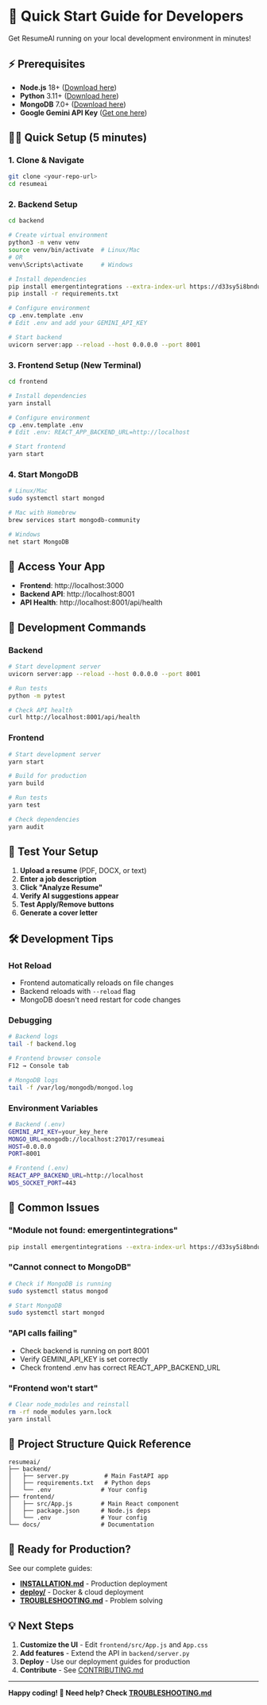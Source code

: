 # 🚀 Quick Start Guide for Developers

Get ResumeAI running on your local development environment in minutes!

## ⚡ **Prerequisites**

- **Node.js** 18+ ([Download here](https://nodejs.org/))
- **Python** 3.11+ ([Download here](https://www.python.org/downloads/))
- **MongoDB** 7.0+ ([Download here](https://www.mongodb.com/try/download/community))
- **Google Gemini API Key** ([Get one here](https://aistudio.google.com/))

## 🏃‍♂️ **Quick Setup (5 minutes)**

### **1. Clone & Navigate**
```bash
git clone <your-repo-url>
cd resumeai
```

### **2. Backend Setup**
```bash
cd backend

# Create virtual environment
python3 -m venv venv
source venv/bin/activate  # Linux/Mac
# OR
venv\Scripts\activate     # Windows

# Install dependencies
pip install emergentintegrations --extra-index-url https://d33sy5i8bnduwe.cloudfront.net/simple/
pip install -r requirements.txt

# Configure environment
cp .env.template .env
# Edit .env and add your GEMINI_API_KEY

# Start backend
uvicorn server:app --reload --host 0.0.0.0 --port 8001
```

### **3. Frontend Setup (New Terminal)**
```bash
cd frontend

# Install dependencies
yarn install

# Configure environment
cp .env.template .env
# Edit .env: REACT_APP_BACKEND_URL=http://localhost

# Start frontend
yarn start
```

### **4. Start MongoDB**
```bash
# Linux/Mac
sudo systemctl start mongod

# Mac with Homebrew
brew services start mongodb-community

# Windows
net start MongoDB
```

## 🎯 **Access Your App**

- **Frontend**: http://localhost:3000
- **Backend API**: http://localhost:8001
- **API Health**: http://localhost:8001/api/health

## 🔧 **Development Commands**

### **Backend**
```bash
# Start development server
uvicorn server:app --reload --host 0.0.0.0 --port 8001

# Run tests
python -m pytest

# Check API health
curl http://localhost:8001/api/health
```

### **Frontend**
```bash
# Start development server
yarn start

# Build for production
yarn build

# Run tests
yarn test

# Check dependencies
yarn audit
```

## 🧪 **Test Your Setup**

1. **Upload a resume** (PDF, DOCX, or text)
2. **Enter a job description**
3. **Click "Analyze Resume"**
4. **Verify AI suggestions appear**
5. **Test Apply/Remove buttons**
6. **Generate a cover letter**

## 🛠️ **Development Tips**

### **Hot Reload**
- Frontend automatically reloads on file changes
- Backend reloads with `--reload` flag
- MongoDB doesn't need restart for code changes

### **Debugging**
```bash
# Backend logs
tail -f backend.log

# Frontend browser console
F12 → Console tab

# MongoDB logs
tail -f /var/log/mongodb/mongod.log
```

### **Environment Variables**
```bash
# Backend (.env)
GEMINI_API_KEY=your_key_here
MONGO_URL=mongodb://localhost:27017/resumeai
HOST=0.0.0.0
PORT=8001

# Frontend (.env)
REACT_APP_BACKEND_URL=http://localhost
WDS_SOCKET_PORT=443
```

## 🐛 **Common Issues**

### **"Module not found: emergentintegrations"**
```bash
pip install emergentintegrations --extra-index-url https://d33sy5i8bnduwe.cloudfront.net/simple/
```

### **"Cannot connect to MongoDB"**
```bash
# Check if MongoDB is running
sudo systemctl status mongod

# Start MongoDB
sudo systemctl start mongod
```

### **"API calls failing"**
- Check backend is running on port 8001
- Verify GEMINI_API_KEY is set correctly
- Check frontend .env has correct REACT_APP_BACKEND_URL

### **"Frontend won't start"**
```bash
# Clear node_modules and reinstall
rm -rf node_modules yarn.lock
yarn install
```

## 📂 **Project Structure Quick Reference**

```
resumeai/
├── backend/
│   ├── server.py          # Main FastAPI app
│   ├── requirements.txt   # Python deps
│   └── .env              # Your config
├── frontend/
│   ├── src/App.js        # Main React component
│   ├── package.json      # Node.js deps
│   └── .env              # Your config
└── docs/                 # Documentation
```

## 🚢 **Ready for Production?**

See our complete guides:
- **[INSTALLATION.md](INSTALLATION.md)** - Production deployment
- **[deploy/](deploy/)** - Docker & cloud deployment
- **[TROUBLESHOOTING.md](TROUBLESHOOTING.md)** - Problem solving

## 💡 **Next Steps**

1. **Customize the UI** - Edit `frontend/src/App.js` and `App.css`
2. **Add features** - Extend the API in `backend/server.py`
3. **Deploy** - Use our deployment guides for production
4. **Contribute** - See [CONTRIBUTING.md](CONTRIBUTING.md)

---

**Happy coding! 🎉 Need help? Check [TROUBLESHOOTING.md](TROUBLESHOOTING.md)**